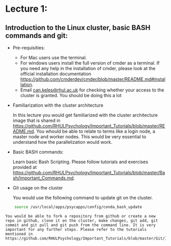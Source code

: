 # Lecture 1:
## Introduction to the Linux cluster, basic BASH commands and git:


  - Pre-requisities:

    - For Mac users use the terminal. 
    - For windows users install the full version of cmder as a terminal. If you need any help in the installation of cmder, please look at the official installation documentation https://github.com/cmderdev/cmder/blob/master/README.md#installation.
    - Email <can.keles@rhul.ac.uk> for checking whether your access to the cluster is granted. You should be doing this a lot 

  - Familiarization with the cluster architecture
  
    In this lecture you would get familiarized with the cluster architecture image that is shared in https://github.com/RHULPsychology/Important_Tutorials/blob/master/README.md. You whould be able to relate to terms like a login node, a master node and worker nodes. This would be very essential to understand how the parallelization would work.  
    
  - Basic BASH commands:
  
    Learn basic Bash Scripting. Please follow tutorials and exercises provided at https://github.com/RHULPsychology/Important_Tutorials/blob/master/Bash/Important_Commands.md.
    

  - Git usage on the cluster
  
    You would use the following command to update git on the cluster. 

  ```bash
      source /usr/local/apps/psycapps/config/conda_bash_update
  ```

    You would be able to fork a repository from github or create a new repo in github, clone it on the cluster, make changes, git add, git commit and git pull and git push from the command line. It is very important for any further steps. Please refer to the tutorials mentioned in https://github.com/RHULPsychology/Important_Tutorials/blob/master/Git/Important_Links.md
